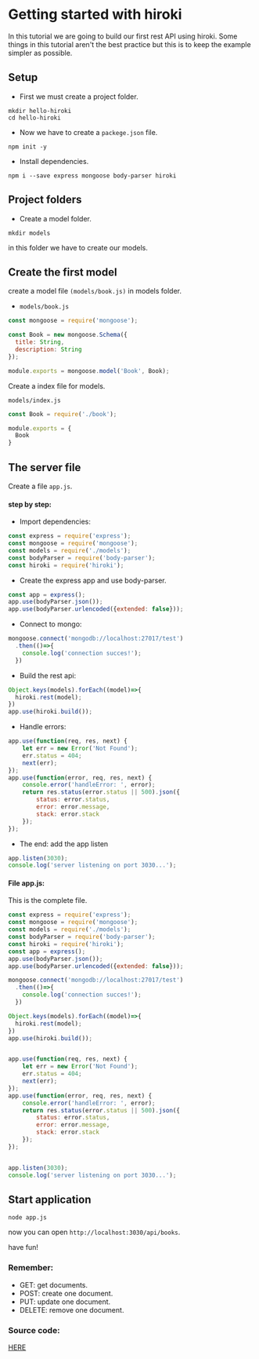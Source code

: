 # Getting started with hiroki
In this tutorial we are going to build our first rest API using hiroki. Some things in this tutorial aren't the best practice but this is to keep the example simpler as possible.

## Setup

* First we must create a project folder.
```
mkdir hello-hiroki
cd hello-hiroki
```

* Now we have to create a `packege.json` file.
```
npm init -y
```

* Install dependencies.
```
npm i --save express mongoose body-parser hiroki
```

## Project folders
* Create a model folder.
```
mkdir models
```
in this folder we have to create our models.

## Create the first model
create a model file `(models/book.js)` in models folder.

* `models/book.js`

```javascript
const mongoose = require('mongoose');

const Book = new mongoose.Schema({
  title: String,
  description: String
});

module.exports = mongoose.model('Book', Book);
```

Create a index file for models.

`models/index.js`
```javascript
const Book = require('./book');

module.exports = {
  Book
}
```
## The server file
Create a file `app.js`.

#### step by step:
* Import dependencies:
```javascript
const express = require('express');
const mongoose = require('mongoose');
const models = require('./models');
const bodyParser = require('body-parser');
const hiroki = require('hiroki');
```
* Create the express app and use body-parser.
```javascript
const app = express();
app.use(bodyParser.json());
app.use(bodyParser.urlencoded({extended: false}));
```
* Connect to mongo:
```javascript
mongoose.connect('mongodb://localhost:27017/test')
  .then(()=>{
    console.log('connection succes!');
  })
```
* Build the rest api:
```javascript
Object.keys(models).forEach((model)=>{
  hiroki.rest(model);
})
app.use(hiroki.build());
```
* Handle errors:
```javascript
app.use(function(req, res, next) {
    let err = new Error('Not Found');
    err.status = 404;
    next(err);
});
app.use(function(error, req, res, next) {
    console.error('handleError: ', error);
    return res.status(error.status || 500).json({
        status: error.status,
        error: error.message,
        stack: error.stack
    });
});
```
* The end: add the app listen
```javascript
app.listen(3030);
console.log('server listening on port 3030...');
```

#### File app.js:
This is the complete file.

```javascript
const express = require('express');
const mongoose = require('mongoose');
const models = require('./models');
const bodyParser = require('body-parser');
const hiroki = require('hiroki');
const app = express();
app.use(bodyParser.json());
app.use(bodyParser.urlencoded({extended: false}));

mongoose.connect('mongodb://localhost:27017/test')
  .then(()=>{
    console.log('connection succes!');
  })

Object.keys(models).forEach((model)=>{
  hiroki.rest(model);
})
app.use(hiroki.build());


app.use(function(req, res, next) {
    let err = new Error('Not Found');
    err.status = 404;
    next(err);
});
app.use(function(error, req, res, next) {
    console.error('handleError: ', error);
    return res.status(error.status || 500).json({
        status: error.status,
        error: error.message,
        stack: error.stack
    });
});


app.listen(3030);
console.log('server listening on port 3030...');
```

## Start application
```
node app.js
```
now you can open `http://localhost:3030/api/books`.

have fun!

### Remember:
* GET: get documents.
* POST: create one document.
* PUT: update one document.
* DELETE: remove one document.

### Source code:
[HERE](https://github.com/ivanhuay/hiroki-basic-example)
